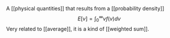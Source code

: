 A [[physical quantities]] that results from a [[probability density]] $$E[v] = \int_0^\infty vf(v)dv$$
Very related to [[average]], it is a kind of [[weighted sum]].